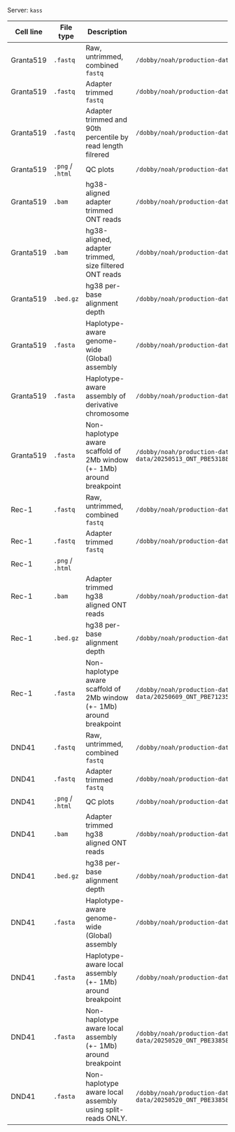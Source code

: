Server: `kass`

| Cell line | File type | Description | Path | Associated Script 
| --------- | --------- | ----------- | ---- | ---------------- |
| Granta519 | `.fastq`  | Raw, untrimmed, combined `fastq` | `/dobby/noah/production-data/ONT-data/20250513_ONT_PBE53188_Granta519_10KB/data/fastq/raw/20250513_ONT_PBE53188_Granta519_10KB_combined.fastq.gz` | `cat`
| Granta519 | `.fastq`  | Adapter trimmed `fastq` | `/dobby/noah/production-data/ONT-data/20250513_ONT_PBE53188_Granta519_10KB/data/fastq/trimmed/20250513_ONT_PBE53188_Granta519_10KB_combined_trimmed.fastq` | `scripts/porechop_trim.sh` |
| Granta519 | `.fastq`  | Adapter trimmed and 90th percentile by read length filrered | `/dobby/noah/production-data/ONT-data/20250513_ONT_PBE53188_Granta519_10KB/data/fastq/trimmed_filtered/20250513_ONT_PBE53188_Granta519_10KB_combined_trimmed_filtered.fastq.gz` | `scripts/filter_reads_length.sh`
| Granta519 | `.png` / `.html` | QC plots | `/dobby/noah/production-data/ONT-data/20250513_ONT_PBE53188_Granta519_10KB/data/qc` | `nanoplot_run.sh` |
| Granta519 | `.bam`    | hg38-aligned adapter trimmed ONT reads | `/dobby/noah/production-data/ONT-data/20250513_ONT_PBE53188_Granta519_10KB/data/align/trimmed/Granta519_ONT_10KB_porechop_withRG_correctSeqNames.bam` | `scripts/align_ont_dorado.sh` |  
| Granta519 | `.bam`    | hg38-aligned, adapter trimmed, size filtered ONT reads | `/dobby/noah/production-data/ONT-data/20250513_ONT_PBE53188_Granta519_10KB/data/align/trimmed_filtered/20250513_ONT_PBE53188_Granta519_10KB_combined_trimmed_filtered.bam` | `scripts/align_ont_dorado.sh` |  
| Granta519 | `.bed.gz` | hg38 per-base alignment depth | `/dobby/noah/production-data/ONT-data/20250513_ONT_PBE53188_Granta519_10KB/analysis/copyNumber/Granta519_ONT_10KB_porechop_hg38_spectreCNV.per-base.bed.gz` | `scripts/spectre_cnv.sh` |
| Granta519 | `.fasta` | Haplotype-aware genome-wide (Global) assembly | `/dobby/noah/production-data/ONT-data/20250513_ONT_PBE53188_Granta519_10KB/analysis/global_assembly/assembly_fasta/*.fasta` | `scripts/extract_reads.sh` `scripts/hifiasm_assembly.sh` |
| Granta519 | `.fasta` | Haplotype-aware assembly of derivative chromosome | `/dobby/noah/production-data/ONT-data/20250513_ONT_PBE53188_Granta519_10KB/analysis/local_assembly/082125_HiFiasm_assembly_fullDerivative/02_assemble_reads/*.fasta`| `scripts/extract_reads.sh` `scripts/hifiasm_assembly.sh` |
| Granta519 | `.fasta`   | Non-haplotype aware scaffold of 2Mb window (+- 1Mb) around breakpoint | `/dobby/noah/production-data/ONT-data/20250513_ONT_PBE53188_Granta519_10KB/analysis/local_assembly/081325_flye_assembly_chr11chr14_2MbWindow/03_scaffold_assembly/20250513_ONT_PBE53188_Granta519_10KB_assembly_chr11chr14_2Mb_scaffold_concat.fasta` | `scripts/extract_reads.sh` `scripts/flye_assembly.sh` `ragtag_scaffold.sh` |
| Rec-1     | `.fastq`   | Raw, untrimmed, combined `fastq` | `/dobby/noah/production-data/ONT-data/20250609_ONT_PBE71235_Rec1_10KB/data/fastq/raw/20250609_ONT_PBE71235_Rec1_10KB_combined.fastq.gz` | `cat`
| Rec-1     | `.fastq`   | Adapter trimmed `fastq`  |  `/dobby/noah/production-data/ONT-data/20250609_ONT_PBE71235_Rec1_10KB/data/fastq/trimmed/20250609_ONT_PBE71235_Rec1_10KB_combined_trimmed.fastq.gz` | `scripts/porechop_trim.sh` |
| Rec-1     | `.png` / `.html` |  |  |  |
| Rec-1     | `.bam`     | Adapter trimmed hg38 aligned ONT reads | `/dobby/noah/production-data/ONT-data/20250609_ONT_PBE71235_Rec1_10KB/data/align/trimmed/20250609_ONT_PBE71235_Rec1_10KB_combined_trimmed.bam` | `scripts/align_ont_dorado.sh` |
| Rec-1     | `.bed.gz`  | hg38 per-base alignment depth | `/dobby/noah/production-data/ONT-data/20250609_ONT_PBE71235_Rec1_10KB/analysis/copyNumber/Rec1_ONT_10KB_porechopped.per-base.bed.gz` | `scripts/spectre_cnv.sh` |
| Rec-1     | `.fasta`   | Non-haplotype aware scaffold of 2Mb window (+- 1Mb) around breakpoint | `/dobby/noah/production-data/ONT-data/20250609_ONT_PBE71235_Rec1_10KB/analysis/local_assembly/081925_flye_assembly_chr11chr14_2Mb/03_scaffold_assembly/20250609_ONT_PBE71235_Rec1_10KB_trimmed_all_window_reads_chr14-chr11_2Mb_scaffold.fasta` | `scripts/extract_reads.sh` `scripts/flye_assembly.sh` `scripts/ragtag_scaffold.sh` |
| DND41     | `.fastq`     | Raw, untrimmed, combined `fastq` | `/dobby/noah/production-data/ONT-data/20250520_ONT_PBE33858_DND41_10KB/data/fastq/raw/20250520_ONT_PBE33858_DND41_10KB_combined.fastq.gz` | `cat` |
| DND41     | `.fastq`     | Adapter trimmed `fastq` | `/dobby/noah/production-data/ONT-data/20250520_ONT_PBE33858_DND41_10KB/data/fastq/trimmed/` | `scripts/porechop_trim.sh` |
| DND41     | `.png` / `.html`     | QC plots | `/dobby/noah/production-data/ONT-data/20250520_ONT_PBE33858_DND41_10KB/data/qc` | `scripts/nanoplot_run.sh` | 
| DND41     | `.bam`      | Adapter trimmed hg38 aligned ONT reads | `/dobby/noah/production-data/ONT-data/20250520_ONT_PBE33858_DND41_10KB/data/align/trimmed_align/20250520_ONT_PBE33858_DND41_10KB_combined_trimmed.bam` | `scripts/align_ont_dorado.sh` |
| DND41     | `.bed.gz`   |  hg38 per-base alignment depth | `/dobby/noah/production-data/ONT-data/20250520_ONT_PBE33858_DND41_10KB/analysis/copyNumber/20250520_ONT_PBE33858_DND41_10KB_CNV_coverage.per-base.bed.gz` | `scripts/spectre_cnv.sh` |
| DND41     | `.fasta`    | Haplotype-aware genome-wide (Global) assembly | `/dobby/noah/production-data/ONT-data/20250520_ONT_PBE33858_DND41_10KB/analysis/global_assembly/Hifiasm/*.fasta` | `scripts/hifiasm_assembly.sh` |
| DND41     | `.fasta`    | Haplotype-aware local assembly (+- 1Mb) around breakpoint | `/dobby/noah/production-data/ONT-data/20250520_ONT_PBE33858_DND41_10KB/analysis/local_assembly/082225_hifiasm_chr5chr14_2Mb/01_hifiasm_assembly/*.fasta` | `scripts/hifiasm_assembly.sh` |
| DND41     | `.fasta`    | Non-haplotype aware local assembly (+- 1Mb) around breakpoint | `/dobby/noah/production-data/ONT-data/20250520_ONT_PBE33858_DND41_10KB/analysis/local_assembly/082225_flye_chr5chr14_2Mb/02_assemble_reads/20250520_ONT_PBE33858_DND41_10KB_combined_trimmed_chr5chr14_2Mb_flye.fasta` | `scripts/extract_reads.sh` `scripts/flye_assembly.sh` |
| DND41     | `.fasta`    | Non-haplotype aware local assembly using split-reads ONLY. | `/dobby/noah/production-data/ONT-data/20250520_ONT_PBE33858_DND41_10KB/analysis/local_assembly/082425_flye_chr14chr5_splitReads/02_assemble_reads/20250520_ONT_PBE33858_DND41_10KB_combined_trimmed_chr5chr14_splitReads_5kbWindow_flye.fasta` | `scripts/extract_split_reads.sh` |
